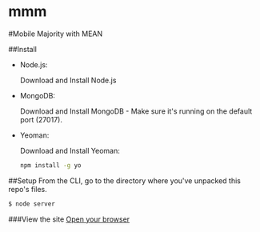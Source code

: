 mmm
===

#Mobile Majority with MEAN

##Install
- Node.js:

    Download and Install Node.js

- MongoDB:

    Download and Install MongoDB - Make sure it's running on the default port (27017).

- Yeoman:

    Download and Install Yeoman: 
    ```bash
    npm install -g yo
    ```

##Setup
From the CLI, go to the directory where you've unpacked this repo's files.
```bash
$ node server
```

###View the site
[Open your browser](http://localhost:3000)